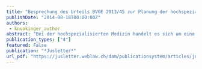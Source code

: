 ```yaml
---
title: "Besprechung des Urteils BVGE 2013/45 zur Planung der hochspezialisierten Medizin mit besonderer Berücksichtigung von medizinischen Aspekten"
publishDate: "2014-08-18T00:00:00Z"
authors: 
 - knvokinger_author
abstract: "Bei der hochspezialisierten Medizin handelt es sich um eine aktuelle und kontrovers diskutierte Thematik, die viele Rechtsfragen aufwirft. Die Urteilsbesprechung stellt einen massgebenden Entscheid des Bundesverwaltungsgerichts zur Planung der hochspezialisierten Medizin vor und analysiert kritisch konkrete Problemfelder. Dabei wird neben der juristischen Würdigung ein besonderes Augenmerk auf medizinische Aspekte gelegt."
publication_types: ["4"]
featured: False
publication: "*Jusletter*"
url_pdf: "https://jusletter.weblaw.ch/dam/publicationsystem/articles/jusletter/2014/766/a57ea667-e127-4d23-870e-516c63c0dc81/pdf_de_a57ea667-e127-4d23-870e-516c63c0dc81.pdf"
---
```


